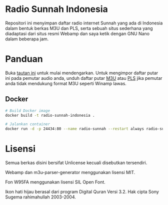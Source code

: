 # Radio Sunnah Indonesia

Repositori ini menyimpan daftar radio internet Sunnah yang ada di Indonesia
dalam bentuk berkas M3U dan PLS, serta sebuah situs sederhana yang diadaptasi
dari situs resmi Webamp dan saya ketik dengan GNU Nano dalam beberapa jam.

# Panduan

Buka [tautan ini](https://fathonix.github.io/radio-sunnah) untuk mulai
mendengarkan. Untuk mengimpor daftar putar ini pada pemutar audio anda, unduh
daftar putar [M3U](radio-sunnah-indonesia.m3u) atau [PLS](radio-sunnah-indonesia.pls)
jika pemutar anda tidak mendukung format M3U seperti Winamp lawas.

## Docker

```bash
# Build Docker image
docker build -t radio-sunnah-indonesia .

# Jalankan container
docker run -d -p 24434:80 --name radio-sunnah --restart always radio-sunnah-indonesia
```

# Lisensi

Semua berkas disini bersifat Unlicense kecuali disebutkan tersendiri.

Webamp dan m3u-parser-generator menggunakan lisensi MIT.

Fon W95FA menggunakan lisensi SIL Open Font.

Ikon hati hijau berasal dari program Digital Quran Versi 3.2.
Hak cipta Sony Sugema rahimahullah 2003-2004.
